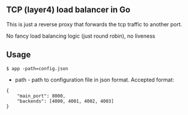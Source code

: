 ## TCP (layer4) load balancer in Go

This is just a reverse proxy that forwards the tcp traffic to another port.

No fancy load balancing logic (just round robin), no liveness


## Usage

`$ app -path=config.json`

* path - path to configuration file in json format. Accepted format:

```
{
    "main_port": 8000,
    "backends": [4000, 4001, 4002, 4003]
}
```
